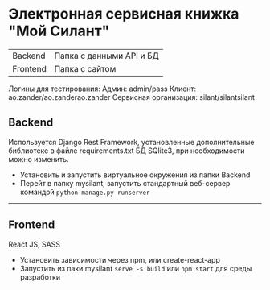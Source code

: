 # Электронная сервисная книжка "Мой Силант"
|||
|-|-|
|Backend|Папка с данными API и БД|
|Frontend|Папка с сайтом|
Логины для тестирования:
Админ: admin/pass
Клиент: ao.zander/ao.zanderao.zander
Сервисная организация: silant/silantsilant

## Backend
Используется Django Rest Framework, установленные дополнительные библиотеке в файле requirements.txt
БД SQlite3, при необходимости можно изменить.
- Установить и запустить виртуальное окружения из папки Backend
- Перейт в папку mysilant, запустить стандартный веб-сервер командой `python manage.py runserver`

---
## Frontend
React JS, SASS
- Установить зависимости через npm, или create-react-app
- Запустить из паки mysilant `serve -s build` или `npm start` для среды разработки